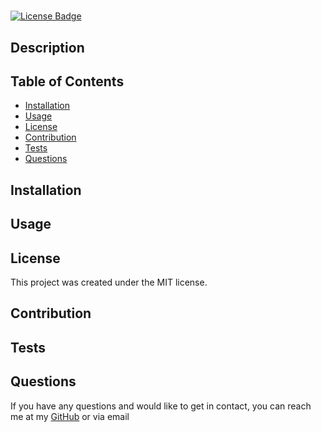# 

  [![License Badge](https://img.shields.io/badge/license-MIT-blue.svg)](#license)

  ## Description
  

  ## Table of Contents
  * [Installation](#installation)
  * [Usage](#usage)
  * [License](#license)
  * [Contribution](#contribution)
  * [Tests](#tests)
  * [Questions](#questions)
  
  ## Installation 
  

  ## Usage
  

  ## License
  This project was created under the MIT license.

  ## Contribution
  

  ## Tests
  

  ## Questions
  If you have any questions and would like to get in contact, you can reach me at my [GitHub](https://www.github.com/) or via email   

